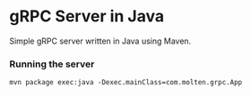 # gRPC Server in Java
Simple gRPC server written in Java using Maven.

### Running the server
 `mvn package exec:java -Dexec.mainClass=com.molten.grpc.App`
